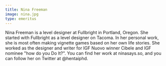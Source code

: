 ```yaml
---
title: Nina Freeman
image: nina.jpg
type: emeritus
---
```


Nina Freeman is a level designer at Fullbright in Portland, Oregon. She started with Fullbright as a level designer on Tacoma. In her personal work, she is most often making vignette games based on her own life stories. She worked as the designer and writer for IGF Nuovo winner Cibele and IGF nominee "how do you Do It?". You can find her work at ninasays.so, and you can follow her on Twitter at @hentaiphd.